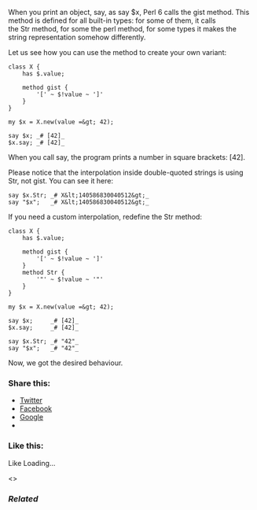 When you print an object, say, as say $x, Perl 6 calls the gist method. This method is defined for all built-in types: for some of them, it calls the Str method, for some the perl method, for some types it makes the string representation somehow differently.

Let us see how you can use the method to create your own variant:

	class X {
	    has $.value;

	    method gist {
	        '[' ~ $!value ~ ']'
	    }
	}

	my $x = X.new(value =&gt; 42);

	say $x; _# [42]_
	$x.say; _# [42]_

When you call say, the program prints a number in square brackets: [42].

Please notice that the interpolation inside double-quoted strings is using Str, not gist. You can see it here:

	say $x.Str; _# X&lt;140586830040512&gt;_
	say "$x";   _# X&lt;140586830040512&gt;_

If you need a custom interpolation, redefine the Str method:

	class X {
	    has $.value;

	    method gist {
	        '[' ~ $!value ~ ']'
	    }
	    method Str {
	        '"' ~ $!value ~ '"'
	    }
	}

	my $x = X.new(value =&gt; 42);

	say $x;     _# [42]_
	$x.say;     _# [42]_

	say $x.Str; _# "42"_
	say "$x";   _# "42"_

Now, we got the desired behaviour.

### Share this:

* [Twitter][1]
* [Facebook][2]
* [Google][3]
*

### Like this:

Like Loading...

<>

### _Related_

  [1]: https://perl6.online/2018/02/27/64-what-is-gist-in-perl-6/?share=twitter "Click to share on Twitter"
  [2]: https://perl6.online/2018/02/27/64-what-is-gist-in-perl-6/?share=facebook "Click to share on Facebook"
  [3]: https://perl6.online/2018/02/27/64-what-is-gist-in-perl-6/?share=google-plus-1 "Click to share on Google+"